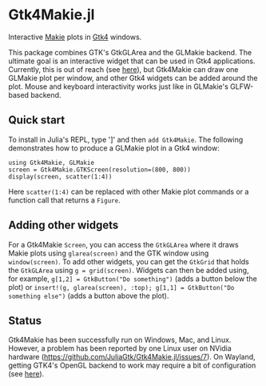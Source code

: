 # Gtk4Makie.jl

Interactive [Makie](https://github.com/JuliaPlots/Makie.jl) plots in [Gtk4](https://github.com/JuliaGtk/Gtk4.jl) windows.

This package combines GTK's GtkGLArea and the GLMakie backend. The ultimate goal is an interactive widget that can be used in Gtk4 applications. Currently, this is out of reach (see [here](https://github.com/JuliaGtk/Gtk4Makie.jl/pull/3)), but Gtk4Makie can draw one GLMakie plot per window, and other Gtk4 widgets can be added around the plot. Mouse and keyboard interactivity works just like in GLMakie's GLFW-based backend.

## Quick start

To install in Julia's REPL, type ']' and then `add Gtk4Makie`. The following demonstrates how to produce a GLMakie plot in a Gtk4 window:
```
using Gtk4Makie, GLMakie
screen = Gtk4Makie.GTKScreen(resolution=(800, 800))
display(screen, scatter(1:4))
```
Here `scatter(1:4)` can be replaced with other Makie plot commands or a function call that returns a `Figure`.

## Adding other widgets

For a Gtk4Makie `Screen`, you can access the `GtkGLArea` where it draws Makie plots using `glarea(screen)` and the GTK window using `window(screen)`. To add other widgets, you can get the `GtkGrid` that holds the `GtkGLArea` using `g = grid(screen)`. Widgets can then be added using, for example, `g[1,2] = GtkButton("Do something")` (adds a button below the plot) or `insert!(g, glarea(screen), :top); g[1,1] = GtkButton("Do something else")` (adds a button above the plot).

## Status

Gtk4Makie has been successfully run on Windows, Mac, and Linux. However, a problem has been reported by one Linux user on NVidia hardware (https://github.com/JuliaGtk/Gtk4Makie.jl/issues/7). On Wayland, getting GTK4's OpenGL backend to work may require a bit of configuration (see [here](https://github.com/JuliaGtk/Gtk4.jl#enabling-gtk4s-egl-backend-linux)).
